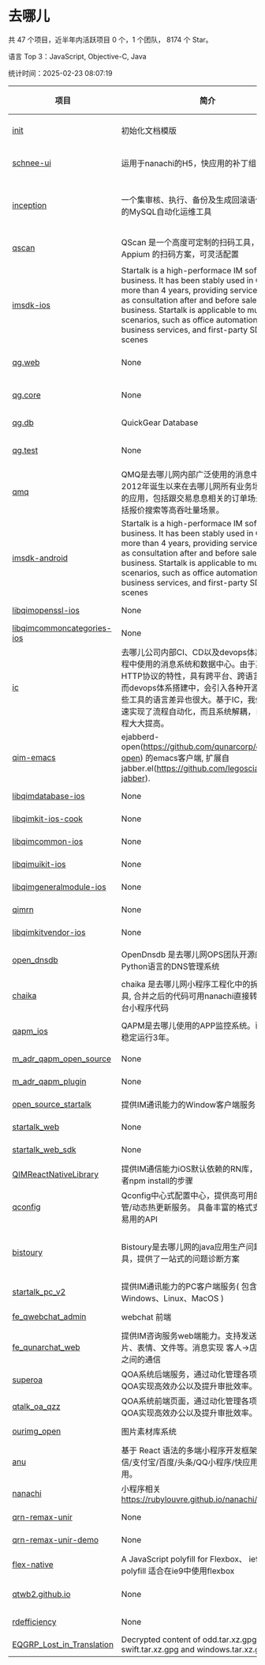 # 去哪儿

共 47 个项目，近半年内活跃项目 0 个，1 个团队， 8174 个 Star。

语言 Top 3：JavaScript, Objective-C, Java

统计时间：2025-02-23 08:07:19

| 项目 | 简介 | 语言 | Star 数 | 协议 | 创建时间 | 最后更新时间 | 最后提交时间 |
| --- | --- | --- | --- | --- | --- | --- | --- |
| [init](https://github.com/qunarcorp/init) | 初始化文档模版 | None | 0 | Apache License 2.0 | 2018-11-19 | 2018-12-07 | 2018-12-07 |
| [schnee-ui](https://github.com/qunarcorp/schnee-ui) | 运用于nanachi的H5，快应用的补丁组件 | JavaScript | 14 | Apache License 2.0 | 2018-11-27 | 2020-11-02 | 2020-11-10 |
| [inception](https://github.com/qunarcorp/inception) | 一个集审核、执行、备份及生成回滚语句于一身的MySQL自动化运维工具 | C | 66 | GNU General Public License v2.0 | 2018-11-28 | 2024-10-18 | 2018-12-28 |
| [qscan](https://github.com/qunarcorp/qscan) | QScan 是一个高度可定制的扫码工具，基于 Appium 的扫码方案，可灵活配置 | HTML | 10 | Apache License 2.0 | 2018-11-30 | 2021-10-26 | 2022-12-08 |
| [imsdk-ios](https://github.com/qunarcorp/imsdk-ios) | Startalk is a high-performace IM software for business. It has been stably used in Qunar for more than 4 years, providing services as well as consultation after and before sales to business. Startalk is applicable to multiple scenarios, such as office automation, business services, and first-party SDKs for IM scenes | Objective-C | 30 | MIT License | 2018-12-05 | 2023-08-24 | 2019-12-30 |
| [qg.web](https://github.com/qunarcorp/qg.web) | None | Python | 1 | Apache License 2.0 | 2018-12-07 | 2019-11-22 | 2018-09-04 |
| [qg.core](https://github.com/qunarcorp/qg.core) | None | Python | 0 | Apache License 2.0 | 2018-12-07 | 2018-12-07 | 2017-04-24 |
| [qg.db](https://github.com/qunarcorp/qg.db) | QuickGear Database | Python | 0 | - | 2018-12-07 | 2018-12-07 | 2017-04-24 |
| [qg.test](https://github.com/qunarcorp/qg.test) | None | Python | 0 | Apache License 2.0 | 2018-12-07 | 2018-12-07 | 2015-07-24 |
| [qmq](https://github.com/qunarcorp/qmq) |  QMQ是去哪儿网内部广泛使用的消息中间件，自2012年诞生以来在去哪儿网所有业务场景中广泛的应用，包括跟交易息息相关的订单场景； 也包括报价搜索等高吞吐量场景。 | Java | 2812 | Apache License 2.0 | 2018-12-07 | 2025-02-14 | 2023-12-01 |
| [imsdk-android](https://github.com/qunarcorp/imsdk-android) | Startalk is a high-performace IM software for business. It has been stably used in Qunar for more than 4 years, providing services as well as consultation after and before sales to business. Startalk is applicable to multiple scenarios, such as office automation, business services, and first-party SDKs for IM scenes | Java | 65 | MIT License | 2018-12-13 | 2024-07-18 | 2020-08-21 |
| [libqimopenssl-ios](https://github.com/qunarcorp/libqimopenssl-ios) | None | C | 0 | MIT License | 2018-12-13 | 2019-11-04 | 2019-11-04 |
| [libqimcommoncategories-ios](https://github.com/qunarcorp/libqimcommoncategories-ios) | None | Objective-C | 0 | MIT License | 2018-12-13 | 2020-01-19 | 2020-01-19 |
| [ic](https://github.com/qunarcorp/ic) | 去哪儿公司内部CI、CD以及devops体系建设过程中使用的消息系统和数据中心。由于其基于HTTP协议的特性，具有跨平台、跨语言的优点。而devops体系搭建中，会引入各种开源工具，这些工具的语言差异也很大。基于IC，我们不仅快速实现了流程自动化，而且系统解耦，自动化进程大大提高。 | Java | 88 | MIT License | 2018-12-19 | 2025-02-15 | 2022-03-31 |
| [qim-emacs](https://github.com/qunarcorp/qim-emacs) | ejabberd-open(https://github.com/qunarcorp/ejabberd-open) 的emacs客户端, 扩展自jabber.el(https://github.com/legoscia/emacs-jabber). | Emacs Lisp | 1 | GNU General Public License v2.0 | 2018-12-24 | 2019-11-23 | 2019-08-26 |
| [libqimdatabase-ios](https://github.com/qunarcorp/libqimdatabase-ios) | None | Objective-C | 1 | MIT License | 2018-12-25 | 2019-11-21 | 2020-01-14 |
| [libqimkit-ios-cook](https://github.com/qunarcorp/libqimkit-ios-cook) | None | Ruby | 6 | MIT License | 2018-12-25 | 2021-09-25 | 2019-12-27 |
| [libqimcommon-ios](https://github.com/qunarcorp/libqimcommon-ios) | None | Objective-C | 3 | MIT License | 2019-01-15 | 2019-12-31 | 2020-02-04 |
| [libqimuikit-ios](https://github.com/qunarcorp/libqimuikit-ios) | None | Objective-C | 4 | MIT License | 2019-01-16 | 2021-07-09 | 2020-01-22 |
| [libqimgeneralmodule-ios](https://github.com/qunarcorp/libqimgeneralmodule-ios) | None | Objective-C | 2 | MIT License | 2019-01-16 | 2019-12-06 | 2020-01-16 |
| [qimrn](https://github.com/qunarcorp/qimrn) | None | JavaScript | 5 | MIT License | 2019-01-17 | 2023-08-24 | 2019-08-20 |
| [libqimkitvendor-ios](https://github.com/qunarcorp/libqimkitvendor-ios) | None | C | 0 | MIT License | 2019-01-21 | 2019-12-05 | 2020-01-14 |
| [open_dnsdb](https://github.com/qunarcorp/open_dnsdb) | OpenDnsdb 是去哪儿网OPS团队开源的基于Python语言的DNS管理系统 | Python | 419 | Apache License 2.0 | 2019-01-22 | 2025-01-31 | 2022-12-09 |
| [chaika](https://github.com/qunarcorp/chaika) | chaika 是去哪儿网小程序工程化中的拆库合并工具, 合并之后的代码可用nanachi直接转译为各平台小程序代码 | JavaScript | 31 | Apache License 2.0 | 2019-03-01 | 2024-10-08 | 2019-11-06 |
| [qapm_ios](https://github.com/qunarcorp/qapm_ios) | QAPM是去哪儿使用的APP监控系统。已在内部稳定运行3年。 | Objective-C | 34 | Apache License 2.0 | 2019-03-04 | 2022-09-07 | 2019-03-21 |
| [m_adr_qapm_open_source](https://github.com/qunarcorp/m_adr_qapm_open_source) | None | Java | 10 | - | 2019-03-08 | 2020-11-11 | 2019-03-25 |
| [m_adr_qapm_plugin](https://github.com/qunarcorp/m_adr_qapm_plugin) | None | Groovy | 3 | MIT License | 2019-03-08 | 2019-10-06 | 2019-03-08 |
| [open_source_startalk](https://github.com/qunarcorp/open_source_startalk) | 提供IM通讯能力的Window客户端服务 | C++ | 31 | MIT License | 2019-03-15 | 2022-03-15 | 2019-03-15 |
| [startalk_web](https://github.com/qunarcorp/startalk_web) | None | JavaScript | 33 | - | 2019-03-25 | 2024-02-29 | 2023-01-04 |
| [startalk_web_sdk](https://github.com/qunarcorp/startalk_web_sdk) | None | JavaScript | 4 | MIT License | 2019-03-25 | 2021-08-10 | 2021-01-05 |
| [QIMReactNativeLibrary](https://github.com/qunarcorp/QIMReactNativeLibrary) | 提供IM通信能力iOS默认依赖的RN库，去除开发者npm install的步骤 | Objective-C | 0 | - | 2019-04-10 | 2021-05-11 | 2023-01-11 |
| [qconfig](https://github.com/qunarcorp/qconfig) | Qconfig中心式配置中心，提供高可用的配置托管/动态热更新服务。 具备丰富的格式支持和简单易用的API | Java | 281 | MIT License | 2019-06-04 | 2024-12-10 | 2022-12-16 |
| [bistoury](https://github.com/qunarcorp/bistoury) | Bistoury是去哪儿网的java应用生产问题诊断工具，提供了一站式的问题诊断方案 | Java | 4055 | GNU General Public License v3.0 | 2019-08-01 | 2025-02-21 | 2022-12-16 |
| [startalk_pc_v2](https://github.com/qunarcorp/startalk_pc_v2) | 提供IM通讯能力的PC客户端服务( 包含Windows、Linux、MacOS ) | C | 31 | MIT License | 2019-08-22 | 2024-12-12 | 2019-11-04 |
| [fe_qwebchat_admin](https://github.com/qunarcorp/fe_qwebchat_admin) | webchat 前端 | JavaScript | 1 | MIT License | 2019-08-26 | 2022-04-13 | 2019-09-27 |
| [fe_qunarchat_web](https://github.com/qunarcorp/fe_qunarchat_web) | 提供IM咨询服务web端能力。支持发送文本、图片、表情、文件等。消息实现 客人->店铺->客服 之间的通信 | JavaScript | 2 | MIT License | 2019-09-10 | 2020-06-01 | 2019-09-24 |
| [superoa](https://github.com/qunarcorp/superoa) | QOA系统后端服务，通过动化管理各项审批，QOA实现高效办公以及提升审批效率。 | Java | 18 | MIT License | 2019-09-26 | 2025-02-17 | 2022-11-21 |
| [qtalk_oa_qzz](https://github.com/qunarcorp/qtalk_oa_qzz) | QOA系统前端页面，通过动化管理各项审批，QOA实现高效办公以及提升审批效率。 | JavaScript | 4 | MIT License | 2019-10-16 | 2022-03-02 | 2022-12-11 |
| [ourimg_open](https://github.com/qunarcorp/ourimg_open) | 图片素材库系统 | PHP | 5 | MIT License | 2019-11-04 | 2023-10-07 | 2019-11-04 |
| [anu](https://github.com/qunarcorp/anu) | 基于 React 语法的多端小程序开发框架。支持微信/支付宝/百度/头条/QQ小程序/快应用/H5等应用。 | JavaScript | 48 | Apache License 2.0 | 2020-02-12 | 2025-01-10 | 2024-07-16 |
| [nanachi](https://github.com/qunarcorp/nanachi) | 小程序相关 https://rubylouvre.github.io/nanachi/ | HTML | 2 | - | 2020-02-12 | 2021-11-12 | 2020-02-18 |
| [qrn-remax-unir](https://github.com/qunarcorp/qrn-remax-unir) | None | JavaScript | 45 | MIT License | 2020-11-23 | 2024-11-13 | 2020-12-04 |
| [qrn-remax-unir-demo](https://github.com/qunarcorp/qrn-remax-unir-demo) | None | JavaScript | 8 | MIT License | 2020-11-23 | 2024-03-28 | 2020-12-04 |
| [flex-native](https://github.com/qunarcorp/flex-native) | A JavaScript polyfill for Flexbox、  ie9 flexbox polyfill 适合在ie9中使用flexbox | None | 1 | - | 2021-05-20 | 2022-09-07 | 2020-05-13 |
| [qtwb2.github.io](https://github.com/qunarcorp/qtwb2.github.io) | None | EJS | 0 | Apache License 2.0 | 2022-09-21 | 2022-09-30 | 2022-09-30 |
| [rdefficiency](https://github.com/qunarcorp/rdefficiency) | None | HTML | 0 | - | 2022-10-10 | 2022-10-10 | 2022-10-26 |
| [EQGRP_Lost_in_Translation](https://github.com/qunarcorp/EQGRP_Lost_in_Translation) | Decrypted content of odd.tar.xz.gpg, swift.tar.xz.gpg and windows.tar.xz.gpg | None | 0 | - | 2023-02-14 | 2023-02-13 | 2017-04-14 |
